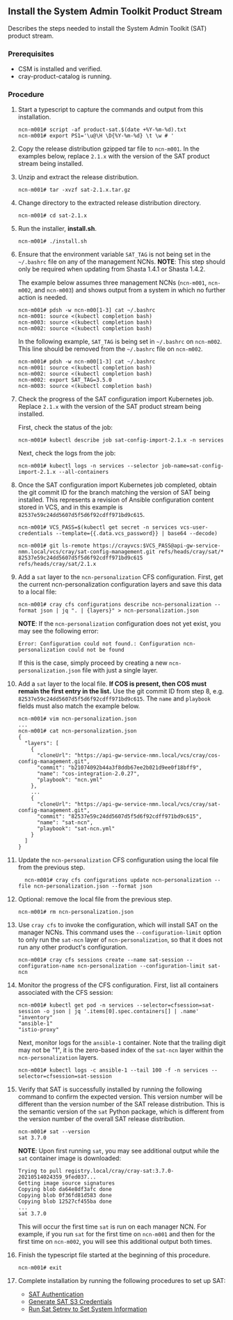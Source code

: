 ## Install the System Admin Toolkit Product Stream

Describes the steps needed to install the System Admin Toolkit (SAT) product stream.

### Prerequisites

- CSM is installed and verified.
- cray-product-catalog is running.

### Procedure

1. Start a typescript to capture the commands and output from this installation.

   ```screen
   ncn-m001# script -af product-sat.$(date +%Y-%m-%d).txt
   ncn-m001# export PS1='\u@\H \D{%Y-%m-%d} \t \w # '
   ```

2. Copy the release distribution gzipped tar file to `ncn-m001`. In the examples below, replace
    `2.1.x` with the version of the SAT product stream being installed.

3. Unzip and extract the release distribution.

   ```screen
   ncn-m001# tar -xvzf sat-2.1.x.tar.gz
   ```

4. Change directory to the extracted release distribution directory.

   ```screen
   ncn-m001# cd sat-2.1.x
   ```

5. Run the installer, **install.sh**.

   ```screen
   ncn-m001# ./install.sh
   ```

6. Ensure that the environment variable `SAT_TAG` is not being set in the `~/.bashrc` file
   on any of the management NCNs. **NOTE**: This step should only be required when updating from
   Shasta 1.4.1 or Shasta 1.4.2.

   The example below assumes three management NCNs (`ncn-m001`, `ncn-m002`, and `ncn-m003`) and shows output from
   a system in which no further action is needed.

   ```screen
   ncn-m001# pdsh -w ncn-m00[1-3] cat ~/.bashrc
   ncn-m001: source <(kubectl completion bash)
   ncn-m003: source <(kubectl completion bash)
   ncn-m002: source <(kubectl completion bash)
   ```

   In the following example, `SAT_TAG` is being set in `~/.bashrc` on `ncn-m002`. This line should be removed
   from the `~/.bashrc` file on `ncn-m002`.

   ```screen
   ncn-m001# pdsh -w ncn-m00[1-3] cat ~/.bashrc
   ncn-m001: source <(kubectl completion bash)
   ncn-m002: source <(kubectl completion bash)
   ncn-m002: export SAT_TAG=3.5.0
   ncn-m003: source <(kubectl completion bash)
   ```

7. Check the progress of the SAT configuration import Kubernetes job. Replace `2.1.x` with the
   version of the SAT product stream being installed.

   First, check the status of the job:

   ```screen
   ncn-m001# kubectl describe job sat-config-import-2.1.x -n services
   ```

   Next, check the logs from the job:

   ```screen
   ncn-m001# kubectl logs -n services --selector job-name=sat-config-import-2.1.x --all-containers
   ```

8. Once the SAT configuration import Kubernetes job completed, obtain the git commit ID for the
   branch matching the version of SAT being installed. This represents a revision of Ansible
   configuration content stored in VCS, and in this example is
   `82537e59c24dd5607d5f5d6f92cdff971bd9c615`.

   ```screen
   ncn-m001# VCS_PASS=$(kubectl get secret -n services vcs-user-credentials --template={{.data.vcs_password}} | base64 --decode)
   ```

   ```screen
   ncn-m001# git ls-remote https://crayvcs:$VCS_PASS@api-gw-service-nmn.local/vcs/cray/sat-config-management.git refs/heads/cray/sat/*
   82537e59c24dd5607d5f5d6f92cdff971bd9c615    refs/heads/cray/sat/2.1.x
   ```

9. Add a `sat` layer to the `ncn-personalization` CFS configuration. First, get the current ncn-personalization
   configuration layers and save this data to a local file:

   ```screen
   ncn-m001# cray cfs configurations describe ncn-personalization --format json | jq ". | {layers}" > ncn-personalization.json
   ```

   **NOTE**: If the `ncn-personalization` configuration does not yet exist, you may see the following error:

   ```screen
   Error: Configuration could not found.: Configuration ncn-personalization could not be found
   ```

   If this is the case, simply proceed by creating a new `ncn-personalization.json` file with just a single layer.

10. Add a `sat` layer to the local file. **If COS is present, then COS must remain the first entry in the list.**
    Use the git commit ID from step 8, e.g. `82537e59c24dd5607d5f5d6f92cdff971bd9c615`. The `name` and `playbook`
    fields must also match the example below.

    ```screen
    ncn-m001# vim ncn-personalization.json
    ...
    ncn-m001# cat ncn-personalization.json
    {
      "layers": [
        {
          "cloneUrl": "https://api-gw-service-nmn.local/vcs/cray/cos-config-management.git",
          "commit": "b21074092b44a3f8ddb67ee2b021d9ee0f18bff9",
          "name": "cos-integration-2.0.27",
          "playbook": "ncn.yml"
        },
        ...
        {
          "cloneUrl": "https://api-gw-service-nmn.local/vcs/cray/sat-config-management.git",
          "commit": "82537e59c24dd5607d5f5d6f92cdff971bd9c615",
          "name": "sat-ncn",
          "playbook": "sat-ncn.yml"
        }
      ]
    }
    ```

11. Update the `ncn-personalization` CFS configuration using the local file from the previous step.

    ```screen
      ncn-m001# cray cfs configurations update ncn-personalization --file ncn-personalization.json --format json
    ```

12. Optional: remove the local file from the previous step.

    ```screen
    ncn-m001# rm ncn-personalization.json
    ```

13. Use `cray cfs` to invoke the configuration, which will install SAT on the manager NCNs. This command uses the
    `--configuration-limit` option to only run the `sat-ncn` layer of `ncn-personalization`, so that it does not run
    any other product's configuration.

    ```screen
    ncn-m001# cray cfs sessions create --name sat-session --configuration-name ncn-personalization --configuration-limit sat-ncn
    ```

14. Monitor the progress of the CFS configuration. First, list all containers associated with the CFS session:

    ```screen
    ncn-m001# kubectl get pod -n services --selector=cfsession=sat-session -o json | jq '.items[0].spec.containers[] | .name'
    "inventory"
    "ansible-1"
    "istio-proxy"
    ```

    Next, monitor logs for the `ansible-1` container. Note that the trailing digit may not be "1", it is the zero-based
    index of the `sat-ncn` layer within the `ncn-personalization` layers.

    ```screen
    ncn-m001# kubectl logs -c ansible-1 --tail 100 -f -n services --selector=cfsession=sat-session
    ```

15. Verify that SAT is successfully installed by running the following command to confirm the expected version.
    This version number will be different than the version number of the SAT release distribution. This is the
    semantic version of the `sat` Python package, which is different from the version number of the overall SAT
    release distribution.

    ```screen
    ncn-m001# sat --version
    sat 3.7.0
    ```

    **NOTE**: Upon first running `sat`, you may see additional output while the `sat` container image is downloaded:

    ```screen
    Trying to pull registry.local/cray/cray-sat:3.7.0-20210514024359_9fed037...
    Getting image source signatures
    Copying blob da64e8df3afc done
    Copying blob 0f36fd81d583 done
    Copying blob 12527cf455ba done
    ...
    sat 3.7.0
    ```

    This will occur the first time `sat` is run on each manager NCN. For example, if you run `sat` for the first
    time on `ncn-m001` and then for the first time on `ncn-m002`, you will see this additional output both times.

16. Finish the typescript file started at the beginning of this procedure.

    ```screen
    ncn-m001# exit
    ```

17. Complete installation by running the following procedures to set up SAT:
    - [SAT Authentication](#sat-authentication)
    - [Generate SAT S3 Credentials](#generate-sat-s3-credentials)
    - [Run Sat Setrev to Set System Information](#run-sat-setrev-to-set-system-information)
